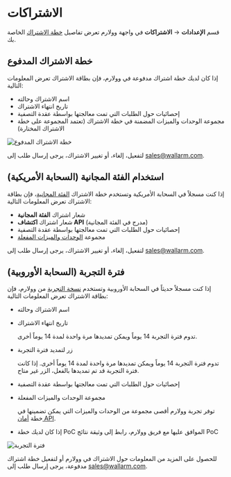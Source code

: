 # الاشتراكات

قسم **الإعدادات** → **الاشتراكات** في واجهة وولارم تعرض تفاصيل [خطة الاشتراك](../../about-wallarm/subscription-plans.md) الخاصة بك.

## خطة الاشتراك المدفوع

إذا كان لديك خطة اشتراك مدفوعة في وولارم، فإن بطاقة الاشتراك تعرض المعلومات التالية:

* اسم الاشتراك وحالته
* تاريخ انتهاء الاشتراك
* إحصائيات حول الطلبات التي تمت معالجتها بواسطة عقدة التصفية
* مجموعة الوحدات والميزات المضمنة في خطة الاشتراك (تعتمد المجموعة على خطة الاشتراك المختارة)

![خطة الاشتراك المدفوع](../../images/user-guides/settings/subscriptions/subscriptions.png)

لتفعيل، إلغاء، أو تغيير الاشتراك، يرجى إرسال طلب إلى [sales@wallarm.com](mailto:sales@wallarm.com).

## استخدام الفئة المجانية (السحابة الأمريكية)

إذا كنت مسجلاً في السحابة الأمريكية وتستخدم خطة الاشتراك [الفئة المجانية](../../about-wallarm/subscription-plans.md#free-tier-subscription-plan-us-cloud)، فإن بطاقة الاشتراك تعرض المعلومات التالية:

* شعار اشتراك **الفئة المجانية**
* شعار اشتراك **اكتشاف API** (مدرج في الفئة المجانية)
* إحصائيات حول الطلبات التي تمت معالجتها بواسطة عقدة التصفية
* مجموعة [الوحدات والميزات المفعلة](../../about-wallarm/subscription-plans.md#free-tier-us-cloud)

لتفعيل، إلغاء، أو تغيير الاشتراك، يرجى إرسال طلب إلى [sales@wallarm.com](mailto:sales@wallarm.com).

## فترة التجربة (السحابة الأوروبية)

إذا كنت مسجلاً حديثاً في السحابة الأوروبية وتستخدم [نسخة التجربة](../../about-wallarm/subscription-plans.md#trial-period) من وولارم، فإن بطاقة الاشتراك تعرض المعلومات التالية:

* اسم الاشتراك وحالته
* تاريخ انتهاء الاشتراك

    تدوم فترة التجربة 14 يوماً ويمكن تمديدها مرة واحدة لمدة 14 يوماً أخرى.
* زر لتمديد فترة التجربة

    تدوم فترة التجربة 14 يوماً ويمكن تمديدها مرة واحدة لمدة 14 يوماً أخرى. إذا كانت فترة التجربة قد تم تمديدها بالفعل، الزر غير متاح.
* إحصائيات حول الطلبات التي تمت معالجتها بواسطة عقدة التصفية
* مجموعة الوحدات والميزات المفعلة

    توفر تجربة وولارم أقصى مجموعة من الوحدات والميزات التي يمكن تضمينها في خطة [أمان API](../../about-wallarm/subscription-plans.md#subscription-plans).
* إذا كان لديك خطة PoC الموافق عليها مع فريق وولارم، رابط إلى وثيقة نتائج PoC

![فترة التجربة](../../images/user-guides/settings/subscriptions/subscriptions-trial-with-poc.png)

للحصول على المزيد من المعلومات حول الاشتراك في وولارم أو لتفعيل خطة اشتراك مدفوعة، يرجى إرسال طلب إلى [sales@wallarm.com](mailto:sales@wallarm.com).